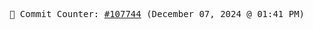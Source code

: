 <p align="center">
    <samp>
        📮 Commit Counter: <a href="https://github.com/Javascript-void0/Javascript-void0/commits/main">#107744</a> (December 07, 2024 @ 01:41 PM)
    </samp>
</p>